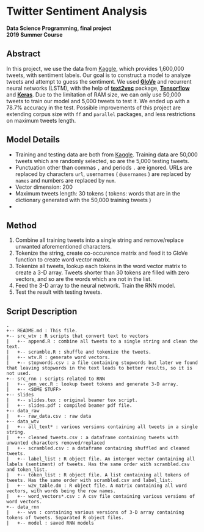 # Twitter Sentiment Analysis

**Data Science Programming, final project** <br>
**2019 Summer Course**

## Abstract

In this project, we use the data from [Kaggle](https://www.kaggle.com/kazanova/sentiment140), which provides 1,600,000 tweets, with sentiment labels. Our goal is to construct a model to analyze tweets and attempt to guess the sentiment. We used [**GloVe**](https://nlp.stanford.edu/projects/glove/) and recurrent neural networks (LSTM), with the help of [**text2vec**](http://text2vec.org/glove.html) package, [**Tensorflow**](https://www.tensorflow.org/) and [**Keras**](https://keras.io/). Due to the limitation of RAM size, we can only use 50,000 tweets to train our model and 5,000 tweets to test it. We ended up with a 78.7% accuracy in the test. Possible improvements of this project are extending corpus size with `ff` and `parallel` packages, and less restrictions on maximum tweets length.

## Model Details

- Training and testing data are both from [Kaggle](https://www.kaggle.com/kazanova/sentiment140). Training data are 50,000 tweets which are randomly selected, so are the 5,000 testing tweets.
- Punctuation other than commas `,` and periods `.` are ignored. URLs are replaced by characters `url`, usernames ( `@usernames` ) are replaced by `names` and numbers are replaced by `num`. 
- Vector dimension: 200
- Maximum tweets length: 30 tokens ( tokens: words that are in the dictionary generated with the 50,000 training tweets )
- <RNN DETAILS>

## Method

1. Combine all training tweets into a single string and remove/replace unwanted aforementioned characters.
2. Tokenize the string, create co-occurence matrix and feed it to GloVe function to create word vector matrix.
3. Tokenize all tweets, lookup each tokens in the word vector matrix to create a 3-D array. Tweets shorter than 30 tokens are filled with zero vectors, and so are the words which are not in the list.
4. Feed the 3-D array to the neural network. Train the RNN model.
5. Test the result with testing tweets. 

## Script Description

```
.
+-- README.md : This file.
+-- src_wtv : R scripts that convert text to vectors
|   +-- append.R : combine all tweets to a single string and clean the text.
|   +-- scramble.R : shuffle and tokenize the tweets.
|   +-- wtv.R : generate word vectors.
|   +-- stopwords.csv : a file containing stopwords but later we found that leaving stopwords in the text leads to better results, so it is not used.
+-- src_rnn : scripts related to RNN
|   +-- gen_vec.R : lookup tweet tokens and generate 3-D array.
|   +-- <SOME STUFF>
+-- slides
|   +-- slides.tex : original beamer tex script.
|   +-- slides.pdf : compiled beamer pdf file.
+-- data_raw
|   +-- raw_data.csv : raw data
+-- data_wtv
|   +-- all_text* : various versions containing all tweets in a single string.
|   +-- cleaned_tweets.csv : a dataframe containing tweets with unwanted characters removed/replaced
|   +-- scrambled.csv : a dataframe containing shuffled and cleaned tweets.
|   +-- label_list : R object file. An interger vector containing all labels (sentiment) of tweets. Has the same order with scrambled.csv and token_list.
|   +-- token_list : R object file. A list containing all tokens of tweets. Has the same order with scrambled.csv and label_list.
|   +-- w2v_table.dm : R object file. A matrix containing all word vectors, with words being the row names.
|   +-- word_vectors*.csv : A csv file containing various versions of word vectors.
+-- data_rnn
|   +-- wvs : containing various versions of 3-D array containing tokens of tweets. Separated R object files.
|   +-- model : saved RNN models
```

